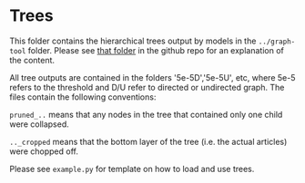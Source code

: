 # Trees

This folder contains the hierarchical trees output by models in the `../graph-tool` folder.  Please see [that folder](https://github.com/mrotmensch/Sloth/tree/master/Modeling/graph-tool) in the github repo for an explanation of the content.

All tree outputs are contained in the folders '5e-5D','5e-5U', etc, where 5e-5 refers to the threshold and D/U refer to directed or undirected graph.  The files contain the following conventions:

`pruned_..`    means that any nodes in the tree that contained only one child were collapsed.

`.._cropped`   means that the bottom layer of the tree (i.e. the actual articles) were chopped off.

Please see `example.py` for template on how to load and use trees.





